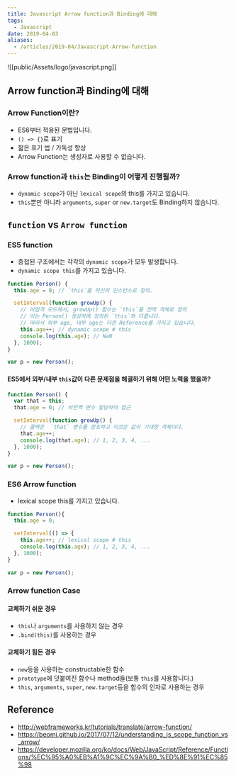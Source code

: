 ```yaml
---
title: Javascript Arrow function과 Binding에 대해
tags:
  - Javascript
date: 2019-04-03
aliases: 
  - /articles/2019-04/Javascript-Arrow-function
---
```


![[public/Assets/logo/javascript.png]]
## Arrow function과 Binding에 대해
### Arrow Function이란?
- ES6부터 적용된 문법입니다.
- `() => {}`로 표기
- 짧은 표기 법 / 가독성 향상
- Arrow Function는 생성자로 사용할 수 없습니다.

### Arrow function과 `this`는 Binding이 어떻게 진행될까?
- `dynamic scope`가 아닌 `lexical scope`의 this를 가지고 있습니다.
- `this`뿐만 아니라 `arguments`, `super` or `new.target`도 Binding하지 않습니다.

## `function` vs `Arrow function`

### ES5 function
- 중첩된 구조에서는 각각의 `dynamic scope`가 모두 발생합니다.
- `dynamic scope this`를 가지고 있습니다.

```javascript
function Person() {
  this.age = 0; // `this`를 자신의 인스턴스로 정의.

  setInterval(function growUp() {
    // 비엄격 모드에서, growUp() 함수는 `this`를 전역 객체로 정의
    // 이는 Person() 생성자에 정의된 `this`와 다릅니다.
    // 따라서 외부 age, 내부 age는 다른 Reference를 가지고 있습니다.
    this.age++; // dynamic scope # this
    console.log(this.age); // NaN
  }, 1000);
}

var p = new Person();
```

#### ES5에서 외부/내부 `this`값이 다른 문제점을 해결하기 위해 어떤 노력을 했을까?

```javascript
function Person() {
  var that = this;
  that.age = 0; // 비전역 변수 할당하여 접근

  setInterval(function growUp() {
    // 콜백은  `that` 변수를 참조하고 이것은 값이 기대한 객체이다.
    that.age++;
    console.log(that.age); // 1, 2, 3, 4, ...
  }, 1000);
}

var p = new Person();
```

### ES6 Arrow function
- lexical scope this를 가지고 있습니다.

```javascript
function Person(){
  this.age = 0;

  setInterval(() => {
    this.age++; // lexical scope # this
    console.log(this.age); // 1, 2, 3, 4, ...
  }, 1000);
}

var p = new Person();
```


### Arrow function Case
#### 교체하기 쉬운 경우
- `this`나 `arguments`를 사용하지 않는 경우
- `.bind(this)`를 사용하는 경우

#### 교체하기 힘든 경우
- `new`등을 사용하는 constructable한 함수
- `prototype`에 덧붙여진 함수나 method들(보통 `this`를 사용합니다.)
- `this`, `arguments`, `super`, `new.target`등을 함수의 인자로 사용하는 경우

## Reference
- <http://webframeworks.kr/tutorials/translate/arrow-function/>
- <https://beomi.github.io/2017/07/12/understanding_js_scope_function_vs_arrow/>
- <https://developer.mozilla.org/ko/docs/Web/JavaScript/Reference/Functions/%EC%95%A0%EB%A1%9C%EC%9A%B0_%ED%8E%91%EC%85%98>
